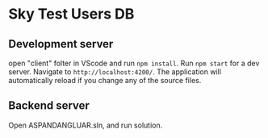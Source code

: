 # Sky Test Users DB

## Development server

open "client" folter in VScode and run `npm install`.
Run `npm start` for a dev server. Navigate to `http://localhost:4200/`. The application will automatically reload if you change any of the source files.

## Backend server

Open ASPANDANGLUAR.sln, and run solution.
